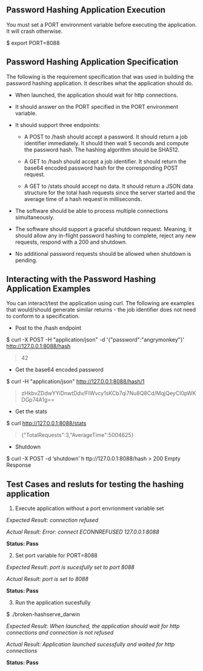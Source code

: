 
## Password Hashing Application Execution

You ​must​ set a ​PORT​ environment variable before executing the application. It will crash otherwise.

$ export PORT=8088

## Password Hashing Application Specification

The following is the requirement specification that was used in building the password hashing application. It describes what the application ​should​ do.

* When launched, the application should wait for http connections.

* It should answer on the ​PORT​ specified in the ​PORT​ environment variable.

* It should support three endpoints:

   * A ​POST​ to ​/hash​ should accept a password. It should return a job identifier immediately. It should then wait 5 seconds and compute the password hash. The hashing algorithm should be SHA512.

   * A ​GET​ to ​/hash​ should accept a job identifier. It should return the base64 encoded password hash for the corresponding POST request.

   * A ​GET​ to ​/stats​ should accept no data. It should return a JSON data structure for the total hash requests since the server started and the average time of a hash request in milliseconds.

* The software should be able to process multiple connections simultaneously.

* The software should support a graceful shutdown request. Meaning, it should allow any
in-flight password hashing to complete, reject any new requests, respond with a ​200​ and
shutdown.

* No additional password requests should be allowed when shutdown is pending.

## Interacting with the Password Hashing Application Examples

  You can interact/test the application using curl. The following are examples that would/should generate similar returns - the job identifier does not need to conform to a specification.
* Post to the /hash endpoint

$ curl -X POST -H "application/json" -d '{"password":"angrymonkey"}'
http://127.0.0.1:8088/hash
> 42
> 
* Get the base64 encoded password

$ curl -H "application/json" ​http://127.0.0.1:8088/hash/1
> zHkbvZDdwYYiDnwtDdv/FIWvcy1sKCb7qi7Nu8Q8Cd/MqjQeyCI0pWKDGp74A1g==

* Get the stats

$ curl ​http://127.0.0.1:8088/stats
> {"TotalRequests":3,"AverageTime":5004625}
> 
* Shutdown

$ curl -X POST -d ‘shutdown’ h​ ttp://127.0.0.1:8088/hash > 200 Empty Response

## Test Cases and resluts for testing the hashing application

1. Execute application without a port envrionment variable set

*Expected Result: connection refused*

*Actual Result: Error: connect ECONNREFUSED 127.0.0.1:8088*

**Status: Pass**

2. Set port variable for PORT=8088

*Expected Result: port is sucesfully set to port 8088*

*Actual Result: port is set to 8088*

**Status: Pass**

3. Run the application sucesfully 

$ ./broken-hashserve_darwin 

*Expected Result: When launched, the application should wait for http connections and connection is not refused*

*Actual Result: Application launched sucessfully and waited for http connections*

**Status: Pass**




